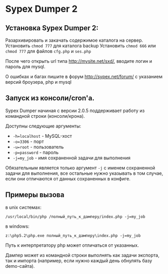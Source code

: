 Sypex Dumper 2
==============


## Установка Sypex Dumper 2:

Разархивировать и закачать содержимое каталога на сервер.
Установить ``chmod 777`` для каталога backup
Установить ``chmod 666`` или ``chmod 777`` для файлов ``cfg.php`` и ``ses.php``

После чего открыть url типа http://mysite.net/sxd/, вводите логин и пароль для mysql.

О ошибках и багах пишите в форум http://sypex.net/forum/ с указанием версий броузера, php и mysql



## Запуск из консоли/cron'а.

Sypex Dumper начиная с версии 2.0.5 поддерживает работу из командной строки (консоли/крона).

Доступны следующие аргументы:

- ``-h=localhost`` - MySQL-хост
- ``-o=3306`` - порт
- ``-u=root`` - пользователь 
- ``-p=password`` - пароль
- ``-j=my_job`` - имя сохраненной задачи для выполнения

Обязательным является только аргумент ``-j`` с именем сохраненной задачи для выполнения, все остальные нужно указывать в том случае, если они отличаются от данных сохраненных в конфиге.

## Примеры вызова

в unix системах:

    /usr/local/bin/php /полный_путь_к_дамперу/index.php -j=my_job

в windows:

    z:\php5.2\php.exe полный_путь_к_дамперу\index.php -j=my_job

Путь к интерпретатору php может отличаться от указанных.

Дампер может из командной строки выполнять как задачи экспорта, так и импорта (например, если нужно каждый день обнулять базу demo-сайта).
